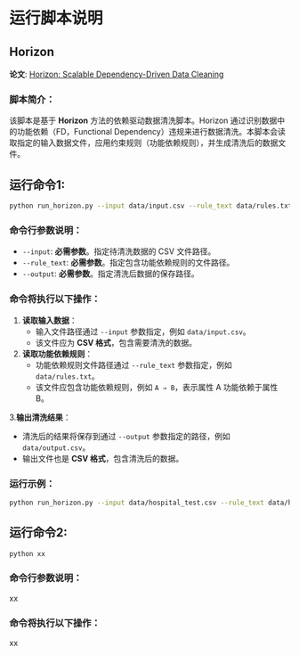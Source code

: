 # 运行脚本说明

## Horizon
**论文**: [Horizon: Scalable Dependency-Driven Data Cleaning](https://www.vldb.org/pvldb/vol14/p25)
### 脚本简介：
该脚本是基于 **Horizon** 方法的依赖驱动数据清洗脚本。Horizon 通过识别数据中的功能依赖（FD，Functional Dependency）违规来进行数据清洗。本脚本会读取指定的输入数据文件，应用约束规则（功能依赖规则），并生成清洗后的数据文件。

## 运行命令1:
```bash
python run_horizon.py --input data/input.csv --rule_text data/rules.txt --output data/output.csv
```
### 命令行参数说明：
- `--input`: **必需参数**。指定待清洗数据的 CSV 文件路径。
- `--rule_text`: **必需参数**。指定包含功能依赖规则的文件路径。
- `--output`: **必需参数**。指定清洗后数据的保存路径。

### 命令将执行以下操作：
1. **读取输入数据**：
   - 输入文件路径通过 `--input` 参数指定，例如 `data/input.csv`。
   - 该文件应为 **CSV 格式**，包含需要清洗的数据。
2. **读取功能依赖规则**：
   - 功能依赖规则文件路径通过 `--rule_text` 参数指定，例如 `data/rules.txt`。
   - 该文件应包含功能依赖规则，例如 `A ⇒ B`，表示属性 A 功能依赖于属性 B。

3.**输出清洗结果**：
   - 清洗后的结果将保存到通过 `--output` 参数指定的路径，例如 `data/output.csv`。
   - 输出文件也是 **CSV 格式**，包含清洗后的数据。



### 运行示例：
```bash
python run_horizon.py --input data/hospital_test.csv --rule_text data/hospital_rules.txt --output data/hospital_cleaned.csv
```

## 运行命令2:
```bash
python xx
```
### 命令行参数说明：
xx
### 命令将执行以下操作：
xx